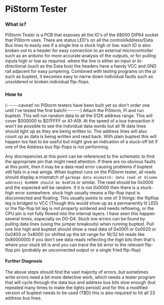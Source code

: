 # PiStorm Tester
### What is?
PiStorm Tester is a PCB that exposes all the IO's of the 68000 DIP64 socket that PiStorm uses. There are status LED's on all the control/Address/Data Bus lines to easily see if a single line is stuck high or low. each IO is also broken out to a header for easy connection to an external microcontroller such as an arduino for more accurate analysis of the outputs, or for pulling inputs high or low as required. where the line is either an input or bi-directional (such as the Data bus) the headers have a handy VCC and GND rail adjacent for easy jumpering. 
Combined with testing programs on the pi such as buptest, it becomes easy to narrw down individual faults such as unsoldered or broken individual flip-flops.
### How to
(------caveat! no PiStorm testers have been built yet so don't order one until I've tested the first batch!-------)
Attach the PiStorm, Pi and run buptest. This will run random data to all the 512K address range. This will cover $000000 to $07FFFF or A1-A19.
At the speed of a bus transaction it won't be possible to see the individual data words but all 16 data lines should light up as they are being written to. The address lines will also count up as data is being written and read back. With plain buptest this will happen too fast to be useful but might give an indication of a stuck-off bit if one of the Address bus flip-flops is not performing.

Any discrepencies at this point can be referenced to the schematic to find the appropriate pin that might need attention.
If there are no obvious faults at this point, then it may be a data read error causing problems if buptest still fails in a real amiga. When buptest runs on the PiStorm tester, all reads should display a mismatch of `garbege data mismatch: data read at ${some address} 0x0000 should be 0x4F2A` or similar. The read should be 0x0000 and the expected will be random. if it is not 0x0000 then there is a  stuck-high error somewhere. stuck high usually means a flip-flop input is disconnected and floating. This usually points to one of 3 things: the flipflop leg is bridged to VCC (Though this would show up as a permanently lit LED) or the flip-flop bit leg is not properly soldered and needs reflowing, or the CPU pin is not fully flowed into the internal layers. I have seen this happen several times, especially on D0-D4.
Stuck low errors can be found by pulling data lines (using the jumper breakouts) when running buptest. Pull one line high and buptest should show a read data of 0x0001 or 0x0020 or 0x0400 or 0x8000 (or shifted up the bit range for 16/32 bit reads like 0x8000000) if you don't see data reads reflecting the high bits then that's where your stuck bit is and you can trace the bit error to the relevant flip-flop pin (probably an unconnected output or a single fried flip-flop)
#### Further Diagnosis
The above steps should find the vast majority of errors, but sometimes write errors need a bit more detective work, which needs a tester program that will cycle through the data bus and address bus bits slow enough (but repeated many times to make the lights persist) and for this a modified version of buptest needs to be used (TBD) this is also required to hit all 23 address bus lines.
